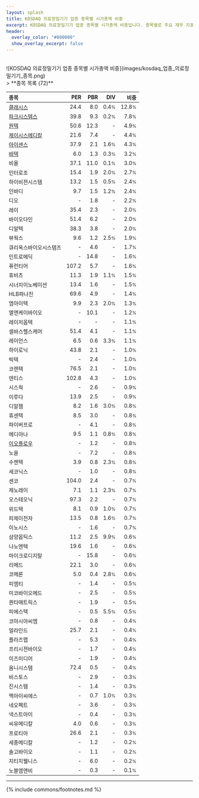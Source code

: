```yaml
---
layout: splash
title: KOSDAQ 의료정밀기기 업종 종목별 시가총액 비중
excerpt: KOSDAQ 의료정밀기기 업종 종목별 시가총액 비중입니다. 종목별로 주요 재무 지표를 함께 표시합니다.
header:
  overlay_color: "#800000"
  show_overlay_excerpt: false
---
```

<br>
![KOSDAQ 의료정밀기기 업종 종목별 시가총액 비중](images/kosdaq_업종_의료정밀기기_종목.png)
<br>
> **종목 목록 (72)**<a id="list"></a>

| **종목** | **PER** | **PBR** | **DIV** | **비중** |
| :------- | ------: | ------: | ------: | -------: |
| [클래시스](/214150/) | 24.4 | 8.0 | 0.4<small>%</small> | 12.8<small>%</small> |
| [파크시스템스](/140860/) | 39.8 | 9.3 | 0.2<small>%</small> | 7.8<small>%</small> |
| [원텍](/336570/) | 50.6 | 12.3 | - | 4.9<small>%</small> |
| [제이시스메디칼](/287410/) | 21.6 | 7.4 | - | 4.4<small>%</small> |
| [아이센스](/099190/) | 37.9 | 2.1 | 1.6<small>%</small> | 4.3<small>%</small> |
| [바텍](/043150/) | 6.0 | 1.3 | 0.3<small>%</small> | 3.2<small>%</small> |
| 비올 | 37.1 | 11.0 | 0.1<small>%</small> | 3.0<small>%</small> |
| 인터로조 | 15.4 | 1.9 | 2.0<small>%</small> | 2.7<small>%</small> |
| 하이비젼시스템 | 13.2 | 1.5 | 0.5<small>%</small> | 2.4<small>%</small> |
| 인바디 | 9.7 | 1.5 | 1.2<small>%</small> | 2.4<small>%</small> |
| 디오 | - | 1.8 | - | 2.2<small>%</small> |
| 레이 | 35.4 | 2.3 | - | 2.0<small>%</small> |
| 바이오다인 | 51.4 | 6.2 | - | 2.0<small>%</small> |
| 디알텍 | 38.3 | 3.8 | - | 2.0<small>%</small> |
| 뷰웍스 | 9.6 | 1.2 | 2.5<small>%</small> | 1.9<small>%</small> |
| 큐리옥스바이오시스템즈 | - | 4.6 | - | 1.7<small>%</small> |
| 인트로메딕 | - | 14.8 | - | 1.6<small>%</small> |
| 퓨런티어 | 107.2 | 5.7 | - | 1.6<small>%</small> |
| 휴비츠 | 11.3 | 1.9 | 1.1<small>%</small> | 1.5<small>%</small> |
| 시너지이노베이션 | 13.4 | 1.6 | - | 1.5<small>%</small> |
| HLB파나진 | 69.6 | 4.9 | - | 1.4<small>%</small> |
| 엠아이텍 | 9.9 | 2.3 | 2.0<small>%</small> | 1.3<small>%</small> |
| 엘앤케이바이오 | - | 10.1 | - | 1.2<small>%</small> |
| 레이저옵텍 | - | - | - | 1.1<small>%</small> |
| 셀바스헬스케어 | 51.4 | 4.1 | - | 1.1<small>%</small> |
| 레이언스 | 6.5 | 0.6 | 3.3<small>%</small> | 1.1<small>%</small> |
| 하이로닉 | 43.8 | 2.1 | - | 1.0<small>%</small> |
| 빅텍 | - | 2.4 | - | 1.0<small>%</small> |
| 코렌텍 | 76.5 | 2.1 | - | 1.0<small>%</small> |
| 덴티스 | 102.8 | 4.3 | - | 1.0<small>%</small> |
| 시스웍 | - | 2.6 | - | 0.9<small>%</small> |
| 이루다 | 13.9 | 2.5 | - | 0.9<small>%</small> |
| 디알젬 | 8.2 | 1.6 | 3.0<small>%</small> | 0.8<small>%</small> |
| 휴센텍 | 8.5 | 3.0 | - | 0.8<small>%</small> |
| 파이버프로 | - | 4.1 | - | 0.8<small>%</small> |
| 메디아나 | 9.5 | 1.1 | 0.8<small>%</small> | 0.8<small>%</small> |
| [이오플로우](/294090/) | - | 1.2 | - | 0.8<small>%</small> |
| 노을 | - | 7.2 | - | 0.8<small>%</small> |
| 수젠텍 | 3.9 | 0.8 | 2.3<small>%</small> | 0.8<small>%</small> |
| 세코닉스 | - | 1.0 | - | 0.8<small>%</small> |
| 센코 | 104.0 | 2.4 | - | 0.7<small>%</small> |
| 제노레이 | 7.1 | 1.1 | 2.3<small>%</small> | 0.7<small>%</small> |
| 오스테오닉 | 97.3 | 2.2 | - | 0.7<small>%</small> |
| 위드텍 | 8.1 | 0.9 | 1.0<small>%</small> | 0.7<small>%</small> |
| 피제이전자 | 13.5 | 0.8 | 1.6<small>%</small> | 0.7<small>%</small> |
| 이노시스 | - | 1.6 | - | 0.7<small>%</small> |
| 삼양옵틱스 | 11.2 | 2.5 | 9.9<small>%</small> | 0.6<small>%</small> |
| 나노엔텍 | 19.6 | 1.6 | - | 0.6<small>%</small> |
| 마이크로디지탈 | - | 15.8 | - | 0.6<small>%</small> |
| 리메드 | 22.1 | 3.0 | - | 0.6<small>%</small> |
| 코메론 | 5.0 | 0.4 | 2.8<small>%</small> | 0.6<small>%</small> |
| 피엠티 | - | 1.4 | - | 0.5<small>%</small> |
| 미코바이오메드 | - | 2.5 | - | 0.5<small>%</small> |
| 퀀타매트릭스 | - | 1.9 | - | 0.5<small>%</small> |
| 피에스텍 | - | 0.5 | 5.5<small>%</small> | 0.5<small>%</small> |
| 코아시아씨엠 | - | 0.8 | - | 0.4<small>%</small> |
| 얼라인드 | 25.7 | 2.1 | - | 0.4<small>%</small> |
| 플라즈맵 | - | 5.3 | - | 0.4<small>%</small> |
| 프리시젼바이오 | - | 1.7 | - | 0.4<small>%</small> |
| 이즈미디어 | - | 1.9 | - | 0.4<small>%</small> |
| 옴니시스템 | 72.4 | 0.5 | - | 0.4<small>%</small> |
| 비스토스 | - | 2.9 | - | 0.3<small>%</small> |
| 진시스템 | - | 1.4 | - | 0.3<small>%</small> |
| 멕아이씨에스 | - | 0.7 | 1.0<small>%</small> | 0.3<small>%</small> |
| 네오펙트 | - | 3.6 | - | 0.3<small>%</small> |
| 넥스트아이 | - | 0.4 | - | 0.3<small>%</small> |
| 씨유메디칼 | 4.0 | 0.6 | - | 0.3<small>%</small> |
| 프로티아 | 26.6 | 2.1 | - | 0.3<small>%</small> |
| 세종메디칼 | - | 1.2 | - | 0.2<small>%</small> |
| 솔고바이오 | - | 1.1 | - | 0.2<small>%</small> |
| 지티지웰니스 | - | 6.0 | - | 0.2<small>%</small> |
| 노블엠앤비 | - | 0.3 | - | 0.1<small>%</small> |

---
{% include commons/footnotes.md %}